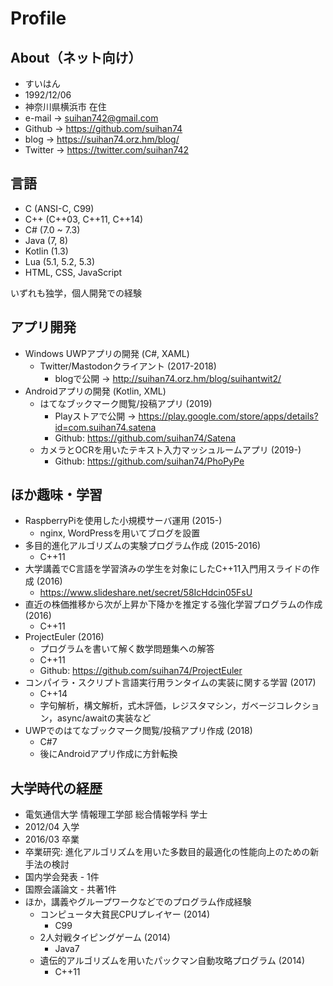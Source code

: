 # Profile

## About（ネット向け）
- すいはん
- 1992/12/06
- 神奈川県横浜市 在住
- e-mail -> suihan742@gmail.com
- Github -> https://github.com/suihan74
- blog -> https://suihan74.orz.hm/blog/
- Twitter -> https://twitter.com/suihan742

## 言語
- C (ANSI-C, C99)
- C++ (C++03, C++11, C++14)
- C# (7.0 ~ 7.3)
- Java (7, 8)
- Kotlin (1.3)
- Lua (5.1, 5.2, 5.3)
- HTML, CSS, JavaScript

いずれも独学，個人開発での経験

## アプリ開発
- Windows UWPアプリの開発 (C#, XAML)
  - Twitter/Mastodonクライアント (2017-2018)
    - blogで公開 -> http://suihan74.orz.hm/blog/suihantwit2/
- Androidアプリの開発 (Kotlin, XML)
  - はてなブックマーク閲覧/投稿アプリ (2019)
    - Playストアで公開 -> https://play.google.com/store/apps/details?id=com.suihan74.satena
    - Github: https://github.com/suihan74/Satena
  - カメラとOCRを用いたテキスト入力マッシュルームアプリ (2019-)
    - Github: https://github.com/suihan74/PhoPyPe

## ほか趣味・学習
- RaspberryPiを使用した小規模サーバ運用 (2015-)
  - nginx, WordPressを用いてブログを設置
- 多目的進化アルゴリズムの実験プログラム作成 (2015-2016)
  - C++11
- 大学講義でC言語を学習済みの学生を対象にしたC++11入門用スライドの作成 (2016)
  - https://www.slideshare.net/secret/58IcHdcin05FsU
- 直近の株価推移から次が上昇か下降かを推定する強化学習プログラムの作成 (2016)
  - C++11
- ProjectEuler (2016)
  - プログラムを書いて解く数学問題集への解答
  - C++11
  - Github: https://github.com/suihan74/ProjectEuler
- コンパイラ・スクリプト言語実行用ランタイムの実装に関する学習 (2017)
  - C++14
  - 字句解析，構文解析，式木評価，レジスタマシン，ガベージコレクション，async/awaitの実装など
- UWPでのはてなブックマーク閲覧/投稿アプリ作成 (2018)
  - C#7
  - 後にAndroidアプリ作成に方針転換

## 大学時代の経歴
- 電気通信大学 情報理工学部 総合情報学科 学士
- 2012/04 入学
- 2016/03 卒業
- 卒業研究: 進化アルゴリズムを用いた多数目的最適化の性能向上のための新手法の検討
- 国内学会発表 - 1件
- 国際会議論文 - 共著1件
- ほか，講義やグループワークなどでのプログラム作成経験
  - コンピュータ大貧民CPUプレイヤー (2014)
    - C99
  - 2人対戦タイピングゲーム (2014)
    - Java7
  - 遺伝的アルゴリズムを用いたパックマン自動攻略プログラム (2014)
    - C++11

